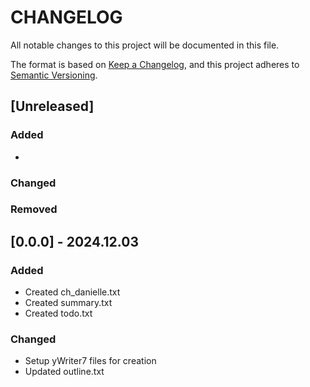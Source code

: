 # CHANGELOG

All notable changes to this project will be documented in this file.

The format is based on [Keep a Changelog](https://keepachangelog.com/en/1.1.0/), and this project adheres to [Semantic Versioning](https://semver.org/spec/v2.0.0.html).

## [Unreleased]

### Added

- 

### Changed

### Removed

## [0.0.0] - 2024.12.03

### Added

- Created ch_danielle.txt
- Created summary.txt
- Created todo.txt

### Changed

- Setup yWriter7 files for creation
- Updated outline.txt
